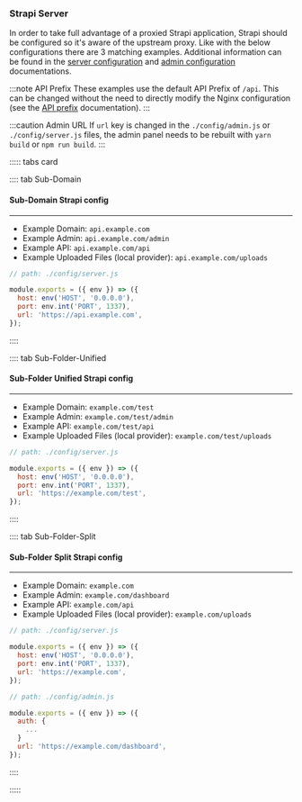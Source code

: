 ### Strapi Server

In order to take full advantage of a proxied Strapi application, Strapi should be configured so it's aware of the upstream proxy. Like with the below configurations there are 3 matching examples. Additional information can be found in the [server configuration](/developer-docs/latest/setup-deployment-guides/configurations/required/server.md) and [admin configuration](/developer-docs/latest/setup-deployment-guides/configurations/required/admin-panel.md) documentations.

:::note API Prefix
These examples use the default API Prefix of `/api`. This can be changed without the need to directly modify the Nginx configuration (see the [API prefix](/developer-docs/latest/setup-deployment-guides/configurations/optional/api.md) documentation).
:::

:::caution Admin URL
If `url` key is changed in the `./config/admin.js` or `./config/server.js` files, the admin panel needs to be rebuilt with `yarn build` or `npm run build`.
:::

::::: tabs card

:::: tab Sub-Domain

#### Sub-Domain Strapi config

---

- Example Domain: `api.example.com`
- Example Admin: `api.example.com/admin`
- Example API: `api.example.com/api`
- Example Uploaded Files (local provider): `api.example.com/uploads`


```js
// path: ./config/server.js

module.exports = ({ env }) => ({
  host: env('HOST', '0.0.0.0'),
  port: env.int('PORT', 1337),
  url: 'https://api.example.com',
});
```

::::

:::: tab Sub-Folder-Unified

#### Sub-Folder Unified Strapi config

---

- Example Domain: `example.com/test`
- Example Admin: `example.com/test/admin`
- Example API: `example.com/test/api`
- Example Uploaded Files (local provider): `example.com/test/uploads`


```js
// path: ./config/server.js

module.exports = ({ env }) => ({
  host: env('HOST', '0.0.0.0'),
  port: env.int('PORT', 1337),
  url: 'https://example.com/test',
});
```

::::

:::: tab Sub-Folder-Split

#### Sub-Folder Split Strapi config

---

- Example Domain: `example.com`
- Example Admin: `example.com/dashboard`
- Example API: `example.com/api`
- Example Uploaded Files (local provider): `example.com/uploads`


```js
// path: ./config/server.js

module.exports = ({ env }) => ({
  host: env('HOST', '0.0.0.0'),
  port: env.int('PORT', 1337),
  url: 'https://example.com',
});
```


```js
// path: ./config/admin.js

module.exports = ({ env }) => ({
  auth: {
    ...
  }
  url: 'https://example.com/dashboard',
});
```

::::

:::::
